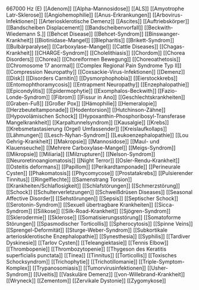 667000 Hz (E)
[[Adenom]]
[[Alpha-Mannosidose]]
[[ALS]]
[[Amyotrophe Latr-Sklerose]]
[[Angiohemophilie]]
[[Anus-Erkrankungen]]
[[Arbovirus-Infektionen]]
[[Arteriosklerotische Demenz]]
[[Ascites]]
[[Auftriebskörper]]
[[Bandscheiben Displacement]]
[[Bandscheibenvorfall]]
[[Beckwith-Wiedemann S.]]
[[Behcet Disease]]
[[Behcet-Syndrom]]
[[Binswanger-Krankheit]]
[[Biotinidase-Mangel]]
[[Blepharitis]]
[[Brikett-Syndrom]]
[[Bulbärparalyse]]
[[Carboxylase-Mangel]]
[[Cattle Diseases]]
[[Chagas-Krankheit]]
[[CHARGE-Syndrom]]
[[Cholelithiasis]]
[[Chordom]]
[[Chorea Disorders]]
[[Chorea]]
[[Choreiformen Bewegung]]
[[Choreoathetosis]]
[[Chromosome 17 anormal]]
[[Complex Regional Pain Syndrome Typ II]]
[[Compression Neuropathy]]
[[Coxsackie-Virus-Infektionen]]
[[Demenz]]
[[Disk]]
[[Disorders Carnitin]]
[[Dysmorphophobia]]
[[Eierstockkrebs]]
[[Entomophthoramycosis]]
[[Entrapment Neuropathy]]
[[Enzephalopathie]]
[[Epicondylitis]]
[[Epidermophytie]]
[[Exomphalos-Beckwith]]
[[Fazio-Londe-Syndrom]]
[[Fibrom]]
[[Fissur in Ano]]
[[Geschlechtskrankheiten]]
[[Graben-Fuß]]
[[Großer Pox]]
[[Hämophilie]]
[[Hemeralopie]]
[[Herzbeuteltamponade]]
[[Hodentorsion]]
[[Hutchinson-Zähne]]
[[Hypovolämischen Schock]]
[[Hypoxanthin-Phosphoribosyl-Transferase Mangelkrankheit]]
[[Karpaltunnelsyndrom]]
[[Kausalgie]]
[[Krebs]]
[[Krebsmetastasierung (Orgel) Umfassender]]
[[Kreislaufkollaps]]
[[Lähmungen]]
[[Lesch-Nyhan-Syndrom]]
[[Leukoenzephalopathie]]
[[Lou Gehrig-Krankheit]]
[[Makropsie]]
[[Mannosidose]]
[[Maul- und Klauenseuche]]
[[Mehrere Carboxylase-Mangel]]
[[Meigs-Syndrom]]
[[Mikropsie]]
[[Miliaria]]
[[Milzrupturen]]
[[Nelson-Syndrom]]
[[Neuroretinoangiomatosis]]
[[Night Terror]]
[[Osler-Rendu-Krankheit]]
[[Osteitis deformans]]
[[Papillom]]
[[Perikardtamponade]]
[[Perineurale Cysten]]
[[Phakomatosis]]
[[Phycomycose]]
[[Prostatakrebs]]
[[Pulsierender Tinnitus]]
[[Ringelflechte]]
[[Samenstrang Torsion]]
[[Krankheiten/Schlaflosigkeit]]
[[Schlafstörungen]]
[[Schmerzstörung]]
[[Schock]]
[[Schulterverletzungen]]
[[Schweißdrüsen Diseases]]
[[Seasonal Affective Disorder]]
[[Sehstörungen]]
[[Sepsis]]
[[Septischer Schock]]
[[Serotonin-Syndrom]]
[[Sexuell übertragbare Krankheiten]]
[[Sicca-Syndrom]]
[[Silikose]]
[[Silk-Road-Krankheit]]
[[Sjögren-Syndrom]]
[[Sklerodermie]]
[[Sklerose]]
[[Somatisierungsstörung]]
[[Somatoforme Störungen]]
[[Spasmodischer Torticollis]]
[[Spherocytosis]]
[[Spinne Veins]]
[[Sprengel-Deformität]]
[[Sturge-Weber-Syndrom]]
[[Subkortikale arteriosklerotische Enzephalopathie]]
[[Synesthesia]]
[[Syphilis]]
[[Tardiver Dyskinesie]]
[[Tarlov Cysten]]
[[Teleangiektasie]]
[[Tennis Elbow]]
[[Thrombopenie]]
[[Thrombozytopenie]]
[[Thygeson des Keratitis superficialis punctata]]
[[Tinea]]
[[Tinnitus]]
[[Torticollis]]
[[Toxisches Schocksyndrom]]
[[Trichophytie]]
[[Trichotillomanie]]
[[Triple-Symptom-Komplex]]
[[Trypanosomiasis]]
[[Tumorvirusinfektionen]]
[[Usher-Syndrom]]
[[Uveitis]]
[[Vaskuläre Demenz]]
[[von-Willebrand-Krankheit]]
[[Wryneck]]
[[Zementom]]
[[Zervikale Dystonie]]
[[Zygomykose]]